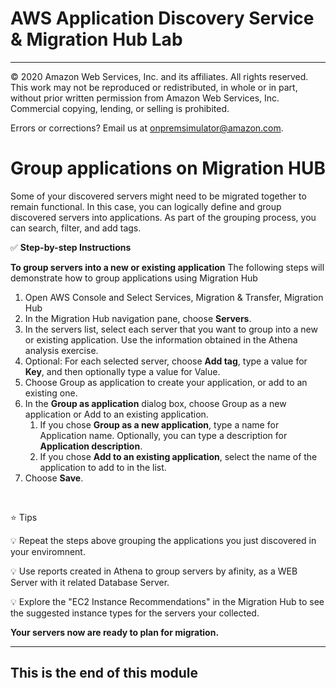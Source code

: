 # AWS Application Discovery Service & Migration Hub Lab


---

© 2020 Amazon Web Services, Inc. and its affiliates. All rights reserved. This work may not be reproduced or redistributed, in whole or in part, without prior written permission from Amazon Web Services, Inc. Commercial copying, lending, or selling is prohibited.

Errors or corrections? Email us at onpremsimulator@amazon.com.


# Group applications on Migration HUB

Some of your discovered servers might need to be migrated together to remain functional. In this case, you can logically define and group discovered servers into applications.
As part of the grouping process, you can search, filter, and add tags.

✅ **Step-by-step Instructions**

**To group servers into a new or existing application**
The following steps will demonstrate how to group applications using Migration Hub

1. Open AWS Console and Select Services, Migration & Transfer, Migration Hub
2. In the Migration Hub navigation pane, choose **Servers**.
3. In the servers list, select each server that you want to group into a new or existing application. Use the information obtained in the Athena analysis exercise.
4. Optional: For each selected server, choose **Add tag**, type a value for **Key**, and then optionally type a value for Value.
5. Choose Group as application to create your application, or add to an existing one.
6. In the **Group as application** dialog box, choose Group as a new    application or Add to an existing application.
    1. If you chose **Group as a new application**, type a name for Application name. Optionally, you can type a description for **Application description**.
    2. If you chose **Add to an existing application**, select the name of the application to add to in the list.
7. Choose **Save**.

&nbsp;


⭐️ Tips

💡 Repeat the steps above grouping the applications you just discovered in your enviromnent.

💡 Use reports created in Athena to group servers by afinity, as a WEB Server with it related Database Server.

💡 Explore the "EC2 Instance Recommendations" in the Migration Hub to see the suggested instance types for the servers your collected.

**Your servers now are ready to plan for migration.**

---

## This is the end of this module

&nbsp;
